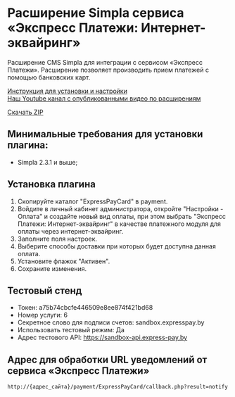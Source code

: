 # Расширение Simpla сервиса «Экспресс Платежи: Интернет-эквайринг»
Расширение CMS Simpla для интеграции с сервисом «Экспресс Платежи». Расширение позволяет производить прием платежей с помощью банковских карт.

<a href="https://express-pay.by/cms-extensions/simpla">Инструкция для установки и настройки</a><br/>
<a href="https://www.youtube.com/c/express-pay-by">Наш Youtube канал с опубликованными видео по расширениям</a>

<a href="https://downgit.github.io/#/home?url=https://github.com/express-pay/simpla_2.x.x_card/tree/master/ExpressPayCard">Скачать ZIP</a>

## Минимальные требования для установки плагина:
* Simpla 2.3.1 и выше;

## Установка плагина
1. Скопируйте каталог "ExpressPayCard" в payment.
2. Войдите в личный кабинет администратора, откройте "Настройки - Оплата" и создайте новый вид оплаты,
при этом выбрать "Экспресс Платежи: Интернет-эквайринг" в качестве платежного модуля для оплаты через интернет-эквайринг.
3. Заполните поля настроек.
4. Выберите способы доставки при которых будет доступна данная оплата.
5. Установите флажок "Активен".
6. Сохраните изменения.

## Тестовый стенд
* Токен: a75b74cbcfe446509e8ee874f421bd68
* Номер услуги: 6
* Секретное слово для подписи счетов: sandbox.expresspay.by
* Использовать тестовый режим: Да
* Адрес тестового API: https://sandbox-api.express-pay.by

## Адрес для обработки URL уведомлений от сервиса «Экспресс Платежи»
```
http://{адрес_сайта}/payment/ExpressPayCard/callback.php?result=notify
```
